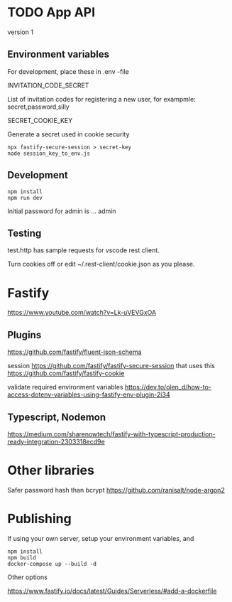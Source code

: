 # TODO App API

version 1

## Environment variables

For development, place these in .env -file

INVITATION_CODE_SECRET

List of invitation codes for registering a new user, for exampmle: secret,password,silly

SECRET_COOKIE_KEY

Generate a secret used in cookie security

    npx fastify-secure-session > secret-key
    node session_key_to_env.js

## Development

    npm install
    npm run dev

Initial password for admin is ... admin

## Testing

test.http has sample requests for vscode rest client.

Turn cookies off or edit ~/.rest-client/cookie.json as you please.

# Fastify

https://www.youtube.com/watch?v=Lk-uVEVGxOA

## Plugins

https://github.com/fastify/fluent-json-schema

session https://github.com/fastify/fastify-secure-session
that uses this https://github.com/fastify/fastify-cookie

validate required environment variables
https://dev.to/olen_d/how-to-access-dotenv-variables-using-fastify-env-plugin-2i34

## Typescript, Nodemon

https://medium.com/sharenowtech/fastify-with-typescript-production-ready-integration-2303318ecd9e

# Other libraries

Safer password hash than bcrypt https://github.com/ranisalt/node-argon2

# Publishing

If using your own server, setup your environment variables, and

    npm install
    npm build
    docker-compose up --build -d

Other options

https://www.fastify.io/docs/latest/Guides/Serverless/#add-a-dockerfile

